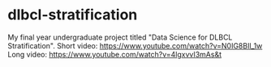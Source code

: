 # dlbcl-stratification
My final year undergraduate project titled "Data Science for DLBCL Stratification".
Short video: https://www.youtube.com/watch?v=N0IG8BIl_1w
Long video: https://www.youtube.com/watch?v=4lgxvvI3mAs&t
